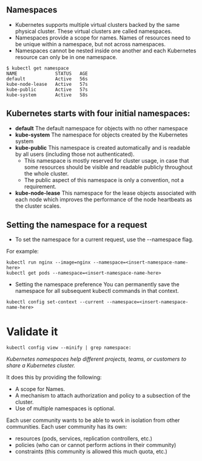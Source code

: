 ## Namespaces ##

- Kubernetes supports multiple virtual clusters backed by the same physical cluster. These virtual clusters are called namespaces.
- Namespaces provide a scope for names. Names of resources need to be unique within a namespace, but not across namespaces. 
- Namespaces cannot be nested inside one another and each Kubernetes resource can only be in one namespace.


```
$ kubectl get namespace
NAME              STATUS   AGE
default           Active   56s
kube-node-lease   Active   57s
kube-public       Active   57s
kube-system       Active   58s
```

## Kubernetes starts with four initial namespaces: ##

- **default** The default namespace for objects with no other namespace
- **kube-system** The namespace for objects created by the Kubernetes system
- **kube-public** This namespace is created automatically and is readable by all users (including those not authenticated). 
    - This namespace is mostly reserved for cluster usage, in case that some resources should be visible and readable publicly throughout the whole cluster. 
    - The public aspect of this namespace is only a convention, not a requirement.
- **kube-node-lease** This namespace for the lease objects associated with each node which improves the performance of the node heartbeats as the cluster scales.


## Setting the namespace for a request ## 

- To set the namespace for a current request, use the --namespace flag.

For example:
```
kubectl run nginx --image=nginx --namespace=<insert-namespace-name-here>
kubectl get pods --namespace=<insert-namespace-name-here>
```

- Setting the namespace preference
You can permanently save the namespace for all subsequent kubectl commands in that context.

```
kubectl config set-context --current --namespace=<insert-namespace-name-here>
```

# Validate it
```
kubectl config view --minify | grep namespace:
```

*Kubernetes namespaces help different projects, teams, or customers to share a Kubernetes cluster.*

It does this by providing the following:

- A scope for Names.
- A mechanism to attach authorization and policy to a subsection of the cluster.
- Use of multiple namespaces is optional.

Each user community wants to be able to work in isolation from other communities. Each user community has its own:

- resources (pods, services, replication controllers, etc.)
- policies (who can or cannot perform actions in their community)
- constraints (this community is allowed this much quota, etc.)